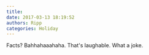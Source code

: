 ```yaml
---
title: 
date: 2017-03-13 18:19:52
authors: Ripp
categories: Holiday
---
```


 Facts? Bahhahaaahaha. That's laughable. What a joke.